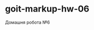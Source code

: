 # goit-markup-hw-06

Домашня робота №6

<!-- Создай репозиторий goit-markup-hw-06. -->
<!-- Склонируй созданный репозиторий и скопируй в него файлы предыдущей работы. -->

<!-- Добавь размерку и оформление форм для страниц макета домашнего задания #6: -->

<!-- Настрой GitHub Pages и добавь ссылку на живую страницу в шапку GitHub-репозитория. -->
<!-- Критерии приёма работы наставником -->
<!-- Проект -->
<!-- «A1» Все стили написаны в одном файле styles.css, который находится в папке css. -->

<!-- «A2» Исходный код отформатирован при помощи Prettier. -->

<!-- «A3» Все изображения и текстовый контент взяты из макета. -->

<!-- «A4» На всех HTML-страницах подключен нормализатор стилей modern-nomalize. -->

<!-- «A5» Код написан следуя руководству. -->

<!-- Разметка -->
<!-- «B1» Выполнена HTML-разметка всех элементов макета. -->

<!-- «B2» Теги использованы согласно их семантического смысла. -->

<!-- «B3» Выполнена разметка формы подписки на рассылку и всех её элементов в футере. -->

<!-- «B4» Выполнена разметка формы заявки и всех её элементов в модальном окне. -->

<!-- «B5» У всех инпутов в формах задан атрибут name. -->

<!-- «B6» Значения атрибута name описательные, точно характеризующий для чего это поле формы. -->

<!-- «B7» У всех инпутов есть связанный элемент <label>. -->

<!-- «B8» Инпутам задан атрибут placeholder если для него в макете есть текст-подсказка. -->

<!-- «B9» Кнопкам «отправки» форм задан атрибут type="submit". -->

<!-- «B10» Все новые иконки из форм добавлены в SVG-спрайт icons.svg. -->

<!-- Оформление -->
<!-- «C1» Выполнено оформление элементов формы подписки на рассылку в футере. -->

<!-- «C2» Выполнено оформление элементов формы заявки в модальном окне. -->

<!-- «C3» При получении инпутом фокуса, его рамка и иконка меняют цвет (как показано на макете). -->

<!-- «C4» Оригинальный чекбокс о принятии лицензионного соглашения в форме заявки скрыт. -->

<!-- «C5» Оформление «чекбокса» о принятии лицензионного соглашения сделано вручную, при помощи векторного изображения галочки из SVG-спрайта. -->

<!-- «C6» Для всех эффектов ховера и фокуса (цвет, фон, тень) сделаны переходы. Время - 250ms, функция распределения времени - cubic-bezier(0.4, 0, 0.2, 1). -->
